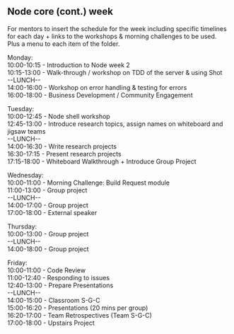 ## Node core (cont.) week

For mentors to insert the schedule for the week including specific timelines for each day + links to the
workshops & morning challenges to be used. Plus a menu to each item of the folder.

Monday:  
10:00-10:15 - Introduction to Node week 2  
10:15-13:00 - Walk-through / workshop on TDD of the server & using Shot  
--LUNCH--  
14:00-16:00 - Workshop on error handling & testing for errors  
16:00-18:00 - Business Development / Community Engagement  

Tuesday:  
10:00-12:45 - Node shell workshop  
12:45-13:00 - Introduce research topics, assign names on whiteboard and jigsaw teams  
--LUNCH--  
14:00-16:30 - Write research projects  
16:30-17:15 - Present research projects  
17:15-18:00 - Whiteboard Walkthrough + Introduce Group Project  

Wednesday:  
10:00-11:00 - Morning Challenge: Build Request module  
11:00-13:00 - Group project  
--LUNCH--  
14:00-17:00 - Group project  
17:00-18:00 - External speaker  

Thursday:  
10:00-13:00 - Group project  
--LUNCH--  
14:00-18:00 - Group project  

Friday:  
10:00-11:00 - Code Review  
11:00-12:40 - Responding to issues  
12:40-13:00 - Prepare Presentations  
--LUNCH--  
14:00-15:00 - Classroom S-G-C   
15:00-16:20 - Presentations (20 mins per group)  
16:20-17:00 - Team Retrospectives (Team S-G-C)  
17:00-18:00 - Upstairs Project  
